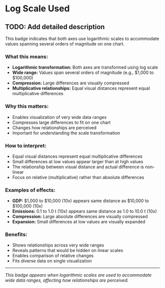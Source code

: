 # Log Scale Used

## TODO: Add detailed description

This badge indicates that both axes use logarithmic scales to accommodate values spanning several orders of magnitude on one chart.

### What this means:
- **Logarithmic transformation:** Both axes are transformed using log scale
- **Wide range:** Values span several orders of magnitude (e.g., $1,000 to $100,000)
- **Compression:** Large differences are visually compressed
- **Multiplicative relationships:** Equal visual distances represent equal multiplicative differences

### Why this matters:
- Enables visualization of very wide data ranges
- Compresses large differences to fit on one chart
- Changes how relationships are perceived
- Important for understanding the scale transformation

### How to interpret:
- Equal visual distances represent equal multiplicative differences
- Small differences at low values appear larger than at high values
- The relationship between visual distance and actual difference is non-linear
- Focus on relative (multiplicative) rather than absolute differences

### Examples of effects:
- **GDP:** $1,000 to $10,000 (10x) appears same distance as $10,000 to $100,000 (10x)
- **Emissions:** 0.1 to 1.0 t (10x) appears same distance as 1.0 to 10.0 t (10x)
- **Compression:** Large absolute differences are visually compressed
- **Expansion:** Small differences at low values are visually expanded

### Benefits:
- Shows relationships across very wide ranges
- Reveals patterns that would be hidden on linear scales
- Enables comparison of relative changes
- Fits diverse data on single visualization

---

*This badge appears when logarithmic scales are used to accommodate wide data ranges, affecting how relationships are perceived.* 